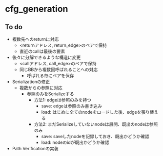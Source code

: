 # cfg_generation

## To do

* 複数先へのreturnに対応
  * <returnアドレス, return_edge>のペアで保持
  * 直近のcallは最後の要素
* 後々に分解できるような構造に変更
  * <callアドレス, call_edge>のペアで保持
  * 同じBBから複数回呼ばれることへの対応
    * 呼ばれる毎にペアを保存
* Serializationの修正
  * 複数からの参照に対応
    * 参照のみをSerializeする
      * 方法1: edgeは参照のみを持つ
         * save: edgeは参照のみ書き込み
         * load: はじめに全てのnodeをロードした後、edgeを張り替える
      * 方法2: まだSerializeしていないnodeは展開、既出のnodeは参照のみ
         * save: saveしたnodeを記録しておき、既出かどうか確認
         * load: nodeのidが既出かどうか確認
* Path Verificationの実装
